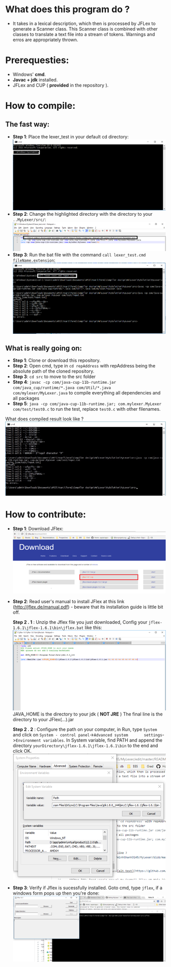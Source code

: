 # What does this program do ? 
- It takes in a lexical description, which then is processed by JFLex to generate a Scanner class. This Scanner class is combined
with other classes to translate a text file into a stream of tokens. Warnings and erros are appropriately thrown.

# Prerequesties:
- Windows' **cmd**.
- **Javac + jdk** installed.
- JFLex and CUP ( **provided** in the repository ).

# How to compile:

## The fast way: 
- **Step 1**: Place the lexer_test in your default cd directory:
![alt text](https://github.com/minhthanh3145/MyLexer/blob/master/img/batch_placement.png)
- **Step 2**: Change the highlighted directory with the directory to your `..MyLexer/src/`:
![alt text](https://github.com/minhthanh3145/MyLexer/blob/master/img/batch_config.png)
- **Step 3**: Run the bat file with the command `call lexer_test.cmd fileName.extension`:
![alt text](https://github.com/minhthanh3145/MyLexer/blob/master/img/batch_run.png)

## What is really going on:
- **Step 1**: Clone or download this repository.
- **Step 2**: Open cmd, type in `cd repAddress` with repAddress being the absolute path of the cloned repository.
- **Step 3**: `cd src` to move to the src folder
- **Step 4**: `javac -cp com/java-cup-11b-runtime.jar com/java_cup/runtime/*.java com/Util/*.java com/mylexer/MyLexer.java` to compile everything all dependencies and all packages
- **Step 5**: `java -cp com/java-cup-11b-runtime.jar; com.mylexer.MyLexer com/test/test0.c` to run the test, replace `test0.c` with other filenames.

What does compiled result look like ? 
![alt text](https://github.com/minhthanh3145/MyLexer/blob/master/img/compiled.jpg)

# How to contribute:
- **Step 1**: Download JFlex: 
![alt text](https://github.com/minhthanh3145/MyLexer/blob/master/img/jflex_downlad.png)

- **Step 2**: Read user's manual to install JFlex at this link (http://jflex.de/manual.pdf) - beware that its installation guide is little bit off. 

   **Step 2 . 1** : Unzip the Jflex file you just downloaded, Config your `jflex-1.6.1\jflex-1.6.1\bin\jflex.bat` like this:
      ![alt text](https://github.com/minhthanh3145/MyLexer/blob/master/img/bin_flex_bat.png)
     JAVA_HOME is the directory to your jdk ( **NOT JRE** )
     The final line is the directory to your JFlex(...).jar

   **Step 2 . 2** : Configure the path on your computer, in Run, type `System` and click on `System - control panel`->`Advanced system       settings`->`Environment variables`. In System variable, find PATH and append the directory `yourDirectory\jflex-1.6.1\jflex-1.6.1\bin` to the end and click OK. 
![alt text](https://github.com/minhthanh3145/MyLexer/blob/master/img/path_config.png)

- **Step 3**: Verify if Jflex is sucessfully installed. 
Goto cmd, type `jflex`, if a windows form pops up then you're done: 
![alt text](https://github.com/minhthanh3145/MyLexer/blob/master/img/jflex_done.png)
